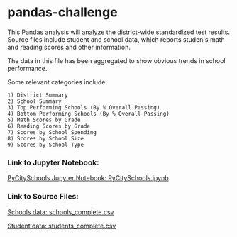 # pandas-challenge
This Pandas analysis will analyze the district-wide standardized test results. Source files include student and school data, which reports studen's math and reading scores and other information.  

The data in this file has been aggregated to show obvious trends in school performance.

Some relevant categories include:

    1) District Summary
    2) School Summary
    3) Top Performing Schools (By % Overall Passing)
    4) Bottom Performing Schools (By % Overall Passing)
    5) Math Scores by Grade
    6) Reading Scores by Grade
    7) Scores by School Spending
    8) Scores by School Size
    9) Scores by School Type


### Link to Jupyter Notebook:
[PyCitySchools Jupyter Notebook: PyCitySchools.ipynb](PyCitySchools/PyCitySchools.ipynb)

### Link to Source Files:
[Schools data: schools_complete.csv](PyCitySchools/Resources/schools_complete.csv)

[Student data: students_complete.csv](PyCitySchools/Resources/students_complete.csv)



